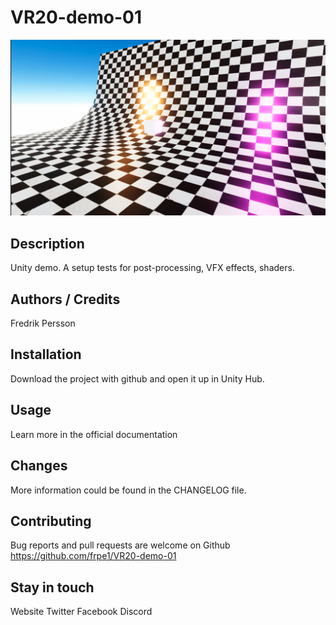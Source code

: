 # VR20-demo-01


![screenshot](./Screenshots/sc.png)
 
## Description

Unity demo. A setup tests for post-processing, VFX effects, shaders.

## Authors / Credits

Fredrik Persson

## Installation

Download the project with github and
open it up in Unity Hub.

## Usage

Learn more in the official documentation

## Changes

More information could be found in the CHANGELOG file.

## Contributing

Bug reports and pull requests are welcome on Github https://github.com/frpe1/VR20-demo-01


## Stay in touch

Website
Twitter
Facebook
Discord
